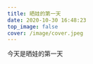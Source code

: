 ```yaml
---
title: 晒娃的第一天
date: 2020-10-30 16:48:23
top_image: false
cover: /image/cover.jpeg
---
```



今天是晒娃的第一天



